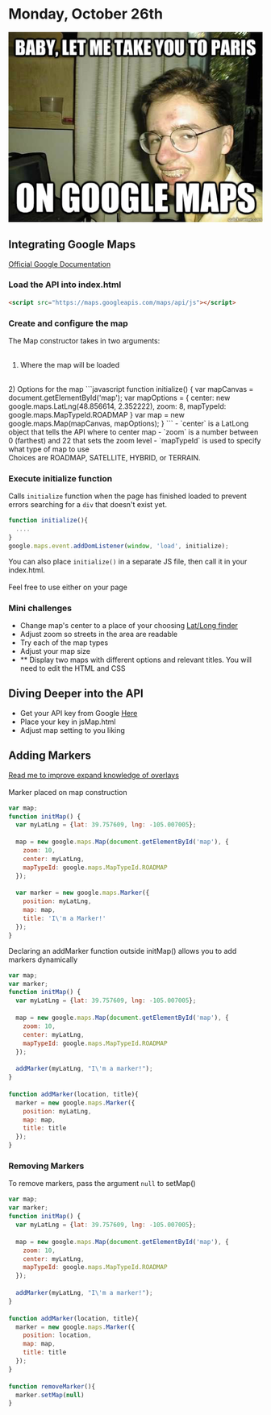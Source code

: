 # Monday, October 26th

![Paris](/images/paris.jpg)

## Integrating Google Maps
[Official Google Documentation]("https://developers.google.com/maps/tutorials/fundamentals/adding-a-google-map")

### Load the API into index.html
```html
<script src="https://maps.googleapis.com/maps/api/js"></script>
```

### Create and configure the map
The Map constructor takes in two arguments:
<br>
<br>
1) Where the map will be loaded
<br>
2) Options for the map
```javascript
function initialize() {
  var mapCanvas = document.getElementById('map');
  var mapOptions = {
    center: new google.maps.LatLng(48.856614, 2.352222),
    zoom: 8,
    mapTypeId: google.maps.MapTypeId.ROADMAP
  }
  var map = new google.maps.Map(mapCanvas, mapOptions);
}
```
- `center` is a LatLong object that tells the API where to center map
- `zoom` is a number between 0 (farthest) and 22 that sets the zoom level
- `mapTypeId` is used to specify what type of map to use
<br>
Choices are ROADMAP, SATELLITE, HYBRID, or TERRAIN.

### Execute initialize function
Calls `initialize` function when the page has finished loaded to prevent errors searching for a `div` that doesn't exist yet.
```javascript
function initialize(){
  ....
}
google.maps.event.addDomListener(window, 'load', initialize);
```
You can also place `initialize()` in a separate JS file, then call it in your index.html.
<br>
<br>
Feel free to use either on your page

### Mini challenges
- Change map's center to a place of your choosing
[Lat/Long finder]("http://www.latlong.net/")
- Adjust zoom so streets in the area are readable
- Try each of the map types
- Adjust your map size
- ** Display two maps with different options and relevant titles. You will need to edit the HTML and CSS

## Diving Deeper into the API
- Get your API key from Google [Here]("https://developers.google.com/maps/documentation/javascript/get-api-key")
- Place your key in jsMap.html
- Adjust map setting to you liking

## Adding Markers

[Read me to improve expand knowledge of overlays]("https://developers.google.com/maps/documentation/javascript/overlays")
<br>
<br>
Marker placed on map construction
```javascript
var map;
function initMap() {
  var myLatLng = {lat: 39.757609, lng: -105.007005};

  map = new google.maps.Map(document.getElementById('map'), {
    zoom: 10,
    center: myLatLng,
    mapTypeId: google.maps.MapTypeId.ROADMAP
  });

  var marker = new google.maps.Marker({
    position: myLatLng,
    map: map,
    title: 'I\'m a Marker!'
  });
}
```
Declaring an addMarker function outside initMap() allows you to add markers dynamically
```javascript
var map;
var marker;
function initMap() {
  var myLatLng = {lat: 39.757609, lng: -105.007005};

  map = new google.maps.Map(document.getElementById('map'), {
    zoom: 10,
    center: myLatLng,
    mapTypeId: google.maps.MapTypeId.ROADMAP
  });

  addMarker(myLatLng, "I\'m a marker!");
}

function addMarker(location, title){
  marker = new google.maps.Marker({
    position: myLatLng,
    map: map,
    title: title
  });
}
```

### Removing Markers
To remove markers, pass the argument `null` to setMap()
```javascript
var map;
var marker;
function initMap() {
  var myLatLng = {lat: 39.757609, lng: -105.007005};

  map = new google.maps.Map(document.getElementById('map'), {
    zoom: 10,
    center: myLatLng,
    mapTypeId: google.maps.MapTypeId.ROADMAP
  });

  addMarker(myLatLng, "I\'m a marker!");
}

function addMarker(location, title){
  marker = new google.maps.Marker({
    position: location,
    map: map,
    title: title
  });
}

function removeMarker(){
  marker.setMap(null)
}



```
